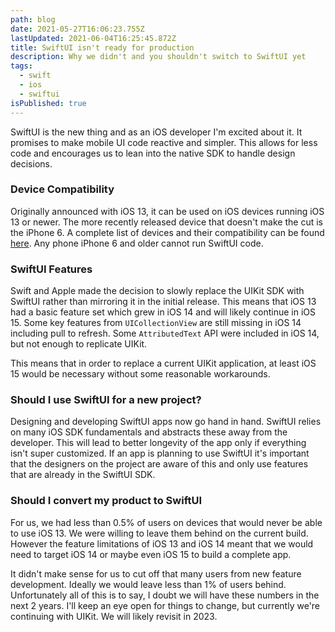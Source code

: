 ```yaml
---
path: blog
date: 2021-05-27T16:06:23.755Z
lastUpdated: 2021-06-04T16:25:45.872Z
title: SwiftUI isn't ready for production
description: Why we didn't and you shouldn't switch to SwiftUI yet
tags:
  - swift
  - ios
  - swiftui
isPublished: true
---
```

SwiftUI is the new thing and as an iOS developer I'm excited about it. It promises to make mobile UI code reactive and simpler. This allows for less code and encourages us to lean into the native SDK to handle design decisions.

### Device Compatibility
Originally announced with iOS 13, it can be used on iOS devices running iOS 13 or newer. The more recently released device that doesn't make the cut is the iPhone 6. A complete list of devices and their compatibility can be found [here](https://everyi.com/by-capability/maximum-supported-ios-version-for-ipod-iphone-ipad.html). Any phone iPhone 6 and older cannot run SwiftUI code.

### SwiftUI Features
Swift and Apple made the decision to slowly replace the UIKit SDK with SwiftUI rather than mirroring it in the initial release. This means that iOS 13 had a basic feature set which grew in iOS 14 and will likely continue in iOS 15. Some key features from `UICollectionView` are still missing in iOS 14 including pull to refresh. Some `AttributedText` API were included in iOS 14, but not enough to replicate UIKit.

This means that in order to replace a current UIKit application, at least iOS 15 would be necessary without some reasonable workarounds.

### Should I use SwiftUI for a new project?
Designing and developing SwiftUI apps now go hand in hand. SwiftUI relies on many iOS SDK fundamentals and abstracts these away from the developer. This will lead to better longevity of the app only if everything isn't super customized. If an app is planning to use SwiftUI it's important that the designers on the project are aware of this and only use features that are already in the SwiftUI SDK.

### Should I convert my product to SwiftUI
For us, we had less than 0.5% of users on devices that would never be able to use iOS 13. We were willing to leave them behind on the current build. However the feature limitations of iOS 13 and iOS 14 meant that we would need to target iOS 14 or maybe even iOS 15 to build a complete app.

It didn't make sense for us to cut off that many users from new feature development. Ideally we would leave less than 1% of users behind. Unfortunately all of this is to say, I doubt we will have these numbers in the next 2 years. I'll keep an eye open for things to change, but currently we're continuing with UIKit. We will likely revisit in 2023.
